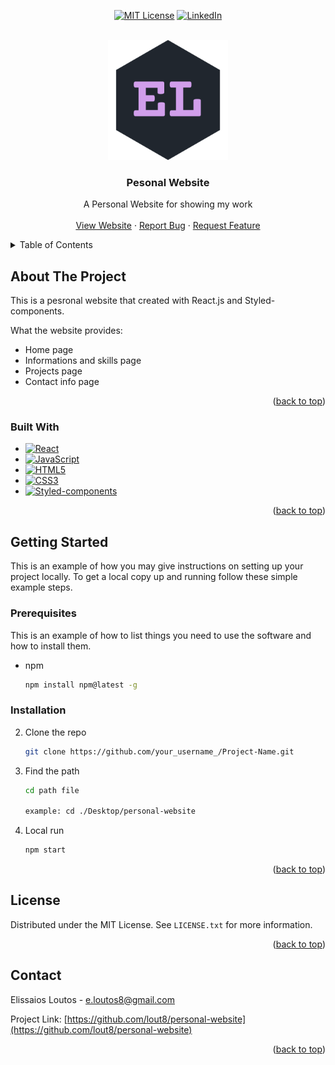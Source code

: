 
<!-- PROJECT SHIELDS -->
<!--
*** I'm using markdown "reference style" links for readability.
*** Reference links are enclosed in brackets [ ] instead of parentheses ( ).
*** See the bottom of this document for the declaration of the reference variables
*** for contributors-url, forks-url, etc. This is an optional, concise syntax you may use.
*** https://www.markdownguide.org/basic-syntax/#reference-style-links
-->
<div align="center">
  
  [![MIT License][license-shield]][license-url]
  [![LinkedIn][linkedin-shield]][linkedin-url]
  
</div>



<!-- PROJECT LOGO -->
<br />
<div align="center">
  <a href="https://github.com/lout8/personal-website">
    <img src="public/logo512.png" alt="Logo" width="192" height="192">
  </a>

  <h3 align="center">Pesonal Website</h3>

  <p align="center">
    A Personal Website for showing my work
    <br />
    <br />
    <a href="https://github.com/othneildrew/Best-README-Template">View Website</a>
    ·
    <a href="https://github.com/lout8/personal-website/issues">Report Bug</a>
    ·
    <a href="https://github.com/lout8/personal-website/issues">Request Feature</a>
  </p>
</div>



<!-- TABLE OF CONTENTS -->
<details>
  <summary>Table of Contents</summary>
  <ol>
    <li>
      <a href="#about-the-project">About The Project</a>
      <ul>
        <li><a href="#built-with">Built With</a></li>
      </ul>
    </li>
    <li>
      <a href="#getting-started">Getting Started</a>
      <ul>
        <li><a href="#prerequisites">Prerequisites</a></li>
        <li><a href="#installation">Installation</a></li>
      </ul>
    </li>
    <li><a href="#license">License</a></li>
    <li><a href="#contact">Contact</a></li>
  </ol>
</details>



<!-- ABOUT THE PROJECT -->
## About The Project

This is a pesronal website that created with React.js and Styled-components. 
 
What the website provides:
* Home page
* Informations and skills page
* Projects page
* Contact info page

<p align="right">(<a href="#top">back to top</a>)</p>



### Built With
  
  * [![React][React.js]][React-url] 
  * [![JavaScript][JavaScript]][JavaScript-url]
  * [![HTML5][HTML5]][HTML5-url]
  * [![CSS3][CSS3]][CSS3-url]
  * [![Styled-components][Styled-components]][Styled-components-url]
  

<p align="right">(<a href="#top">back to top</a>)</p>



<!-- GETTING STARTED -->
## Getting Started

This is an example of how you may give instructions on setting up your project locally.
To get a local copy up and running follow these simple example steps.

### Prerequisites

This is an example of how to list things you need to use the software and how to install them.
* npm
  ```sh
  npm install npm@latest -g
  ```

### Installation

2. Clone the repo
   ```sh
   git clone https://github.com/your_username_/Project-Name.git
   ```
3. Find the path
   ```sh
   cd path file
   
   example: cd ./Desktop/personal-website
   ```
4. Local run
   ```js
   npm start
   ```

<p align="right">(<a href="#top">back to top</a>)</p>

<!-- LICENSE -->
## License

Distributed under the MIT License. See `LICENSE.txt` for more information.

<p align="right">(<a href="#top">back to top</a>)</p>



<!-- CONTACT -->
## Contact

Elissaios Loutos - e.loutos8@gmail.com

Project Link: [https://github.com/lout8/personal-website](https://github.com/lout8/personal-website)

<p align="right">(<a href="#top">back to top</a>)</p>


<!-- MARKDOWN LINKS & IMAGES -->
<!-- https://www.markdownguide.org/basic-syntax/#reference-style-links -->
[license-shield]: https://img.shields.io/github/license/othneildrew/Best-README-Template.svg?style=for-the-badge
[license-url]: https://github.com/lout8/personal-website/blob/master/LICENSE.txt
[linkedin-shield]: https://img.shields.io/badge/-LinkedIn-black.svg?style=for-the-badge&logo=linkedin&colorB=555
[linkedin-url]: https://www.linkedin.com/in/elissaios-loutos-695024227/


[React.js]: https://img.shields.io/badge/React-20232A?style=for-the-badge&logo=react&logoColor=61DAFB
[React-url]: https://reactjs.org/
[JavaScript]: https://img.shields.io/badge/JavaScript-323330?style=for-the-badge&logo=JavaScript&logoColor=F0DB4F
[JavaScript-url]: https://www.javascript.com
[HTML5]: https://img.shields.io/badge/HTML-e34c26?style=for-the-badge&logo=html5&logoColor=000000
[HTML5-url]: https://www.w3.org/html/
[CSS3]: https://img.shields.io/badge/CSS-264de4?style=for-the-badge&logo=css3&logoColor=000000
[CSS3-url]: https://www.w3.org/Style/CSS/Overview.en.html
[Styled-components]: https://img.shields.io/badge/styled%20components-F0DB4F?style=for-the-badge&logo=styled-components&logoColor=000000
[Styled-components-url]: https://styled-components.com
